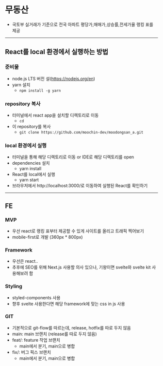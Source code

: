 # 무동산
- 국토부 실거래가 기준으로 전국 아파트 평당가,매매가,상승률,전세가율 랭킹 표를 제공
---
## React를 local 환경에서 실행하는 방법
### 준비물
- node.js LTS 버전 설(https://nodejs.org/en)
- yarn 설치
  - `npm install -g yarn`
### repository 복사
- 터미널에서 react app을 설치할 디렉토리로 이동
  - `cd`
- 이 repository를 복사
  - `git clone https://github.com/moochin-dev/moodongsan_a.git`
### local 환경에서 실행
- 터미널을 통해 해당 디렉토리로 이동 or IDE로 해당 디렉토리를 open
- dependencies 설치
  - yarn install
- React를 local에서 실행
  - yarn start
- 브라우저에서 http://localhost:3000/로 이동하여 실행된 React를 확인하기
---
## FE
### MVP
- 우선 react로 랭킹 표부터 제공할 수 있게 사이트를 올리고 트래픽 찍어보기
- mobile-first로 개발 (360px * 800px)
### Framework
- 우선은 react..
- 추후에 SEO를 위해 Next.js 사용할 의사 있으나, 기왕이면 svelte와 svelte kit 사용해보려 함
### Styling
- styled-components 사용
- 향후 svelte 사용한다면 해당 framework에 맞는 css in js 사용
### GIT
- 기본적으로 git-flow를 따르는데, release, hotfix를 따로 두지 않음
- main: main 브랜치 (release를 따로 두지 않음)
- feat/: feature 작업 브랜치
  - main에서 분기, main으로 병합
- fix/: 버그 픽스 브랜치
  - main에서 분기, main으로 병합
